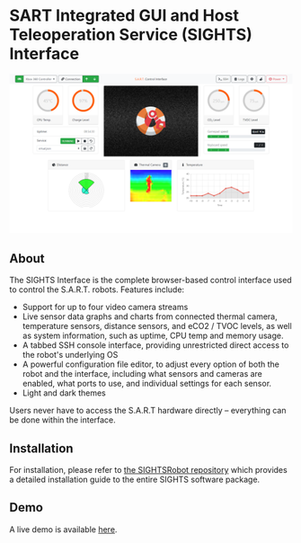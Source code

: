 # SART Integrated GUI and Host Teleoperation Service (SIGHTS) Interface

![Screenshot](images/demo_screenshot_light.png "Screenshot of the interface")

## About

The SIGHTS Interface is the complete browser-based control interface used to control the S.A.R.T. robots.
Features include:

- Support for up to four video camera streams
- Live sensor data graphs and charts from connected thermal camera, temperature sensors, distance sensors, and eCO2 / TVOC levels, as well as system information, such as uptime, CPU temp and memory usage.
- A tabbed SSH console interface, providing unrestricted direct access to the robot's underlying OS
- A powerful configuration file editor, to adjust every option of both the robot and the interface, including what sensors and cameras are enabled, what ports to use, and individual settings for each sensor.
- Light and dark themes

Users never have to access the S.A.R.T hardware directly – everything can be done within the interface.

## Installation

For installation, please refer to [the SIGHTSRobot repository](https://github.com/SFXRescue/SIGHTSRobot) which provides a detailed installation guide to the entire SIGHTS software package.

## Demo

A live demo is available [here](https://www.sfxrescue.com/interfacedemo).